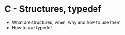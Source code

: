 # C - Structures, typedef

* What are structures, when, why and how to use them
* How to use typedef
